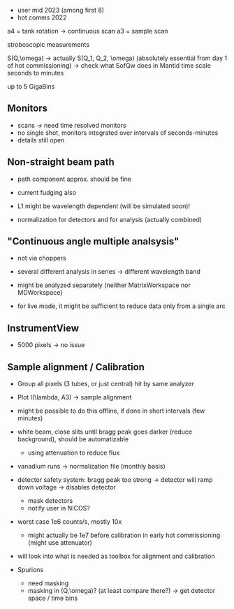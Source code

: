 - user mid 2023 (among first 8)
- hot comms 2022

a4 = tank rotation -> continuous scan
a3 = sample scan

stroboscopic measurements

S(Q,\omega) -> actually S(Q_1, Q_2, \omega) (absolutely essential from day 1 of hot commissioning)
  -> check what SofQw does in Mantid
time scale seconds to minutes

up to 5 GigaBins

## Monitors

- scans -> need time resolved monitors
- no single shot, monitors integrated over intervals of seconds-minutes
- details still open

## Non-straight beam path

- path component approx. should be fine
- current fudging also

- L1 might be wavelength dependent (will be simulated soon)!


- normalization for detectors and for analysis (actually combined)

## "Continuous angle multiple analsysis"

- not via choppers
- several different analysis in series -> different wavelength band
- might be analyzed separately (neither MatrixWorkspace nor MDWorkspace)


- for live mode, it might be sufficient to reduce data only from a single arc

## InstrumentView

- 5000 pixels -> no issue

## Sample alignment / Calibration

- Group all pixels (3 tubes, or just central) hit by same analyzer
- Plot I(\lambda, A3) -> sample alignment
- might be possible to do this offline, if done in short intervals (few minutes)

- white beam, close slits until bragg peak goes darker (reduce background), should be automatizable
  - using attenuation to reduce flux

- vanadium runs -> normalization file (monthly basis)


- detector safety system: bragg peak too strong -> detector will ramp down voltage -> disables detector
  - mask detectors
  - notify user in NICOS?


- worst case 1e6 counts/s, mostly 10x
  - might actually be 1e7 before calibration in early hot commissioning (might use attenuator)

- will look into what is needed as toolbox for alignment and calibration


- Spurions
  - need masking
  - masking in (Q,\omega)? (at least compare there?) -> get detector space / time bins
